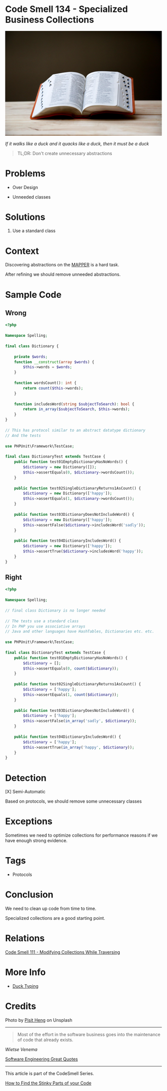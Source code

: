 # Code Smell 134 - Specialized Business Collections

![Code Smell 134 - Specialized Business Collections](Code%20Smell%20134%20-%20Specialized%20Business%20Collections.jpg)

*If it walks like a duck and it quacks like a duck, then it must be a duck*

> TL;DR: Don't create unnecessary abstractions

# Problems

- Over Design

- Unneeded classes

# Solutions

1. Use a standard class

# Context

Discovering abstractions on the [MAPPER](https://github.com/mcsee/Software-Design-Articles/tree/main/Articles/Theory/What%20is%20(wrong%20with)%20software/readme.md) is a hard task.

After refining we should remove unneeded abstractions.

# Sample Code

## Wrong

[Gist Url]: # (https://gist.github.com/mcsee/6e4e3684bbb29379a6bf30f4a00a2c7f)
```php
<?php

Namespace Spelling;

final class Dictionary {

    private $words;
    function __construct(array $words) {
        $this->words = $words;
    }

    function wordsCount(): int {
        return count($this->words);
    }

    function includesWord(string $subjectToSearch): bool {
        return in_array($subjectToSearch, $this->words);
    }
}

// This has protocol similar to an abstract datatype dictionary
// And the tests
  
use PHPUnit\Framework\TestCase;

final class DictionaryTest extends TestCase {
    public function test01EmptyDictionaryHasNoWords() {
        $dictionary = new Dictionary([]);
        $this->assertEquals(0, $dictionary->wordsCount());
    }

    public function test02SingleDictionaryReturns1AsCount() {        
        $dictionary = new Dictionary(['happy']);
        $this->assertEquals(1, $dictionary->wordsCount());
    }

    public function test03DictionaryDoesNotIncludeWord() {
        $dictionary = new Dictionary(['happy']);
        $this->assertFalse($dictionary->includesWord('sadly'));
    }

    public function test04DictionaryIncludesWord() {
        $dictionary = new Dictionary(['happy']);
        $this->assertTrue($dictionary->includesWord('happy'));
    }
} 

```

## Right

[Gist Url]: # (https://gist.github.com/mcsee/2d15677ca73742cb2553aa4a098f3683)
```php
<?php

Namespace Spelling;

// final class Dictionary is no longer needed
    
// The tests use a standard class
// In PHP you use associative arrays
// Java and other languages have HashTables, Dictionaries etc. etc.
  
use PHPUnit\Framework\TestCase;

final class DictionaryTest extends TestCase {
    public function test01EmptyDictionaryHasNoWords() {
        $dictionary = [];
        $this->assertEquals(0, count($dictionary));
    }

    public function test02SingleDictionaryReturns1AsCount() {
        $dictionary = ['happy']; 
        $this->assertEquals(1, count($dictionary));
    }

    public function test03DictionaryDoesNotIncludeWord() {
        $dictionary = ['happy']; 
        $this->assertFalse(in_array('sadly', $dictionary));
    }

    public function test04DictionaryIncludesWord() {
        $dictionary = ['happy'];  
        $this->assertTrue(in_array('happy', $dictionary));
    }
} 

```

# Detection

[X] Semi-Automatic 

Based on protocols, we should remove some unnecessary classes 

# Exceptions

Sometimes we need to optimize collections for performance reasons if we have enough strong evidence.

# Tags

- Protocols

# Conclusion

We need to clean up code from time to time.

Specialized collections are a good starting point.

# Relations

[Code Smell 111 - Modifying Collections While Traversing](https://github.com/mcsee/Software-Design-Articles/tree/main/Articles/Code%20Smells/Code%20Smell%20111%20-%20Modifying%20Collections%20While%20Traversing/readme.md)

# More Info

- [Duck Typing](https://en.wikipedia.org/wiki/Duck_typing)

# Credits

Photo by [Pisit Heng](https://unsplash.com/@pisitheng) on Unsplash

* * *

> Most of the effort in the software business goes into the maintenance of code that already exists.

_Wietse Venema_
 
[Software Engineering Great Quotes](https://github.com/mcsee/Software-Design-Articles/tree/main/Articles/Quotes/Software%20Engineering%20Great%20Quotes/readme.md)

* * *

This article is part of the CodeSmell Series.

[How to Find the Stinky Parts of your Code](https://github.com/mcsee/Software-Design-Articles/tree/main/Articles/Code%20Smells/How%20to%20Find%20the%20Stinky%20parts%20of%20your%20Code/readme.md)